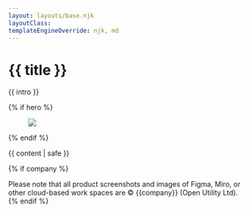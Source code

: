 ```yaml
---
layout: layouts/base.njk
layoutClass:
templateEngineOverride: njk, md
---
```




<h1>{{ title }}</h1>

{{ intro }}

{% if hero %}
<figure>
  <img src="/_assets/img/{{ hero }}" />
</figure>
{% endif %}

{{ content | safe }}


{% if company %}
<div class="notice">
    Please note that all product screenshots and images of Figma, Miro, or other cloud-based work spaces are © {{company}} (Open Utility Ltd).
</div>
{% endif %}








